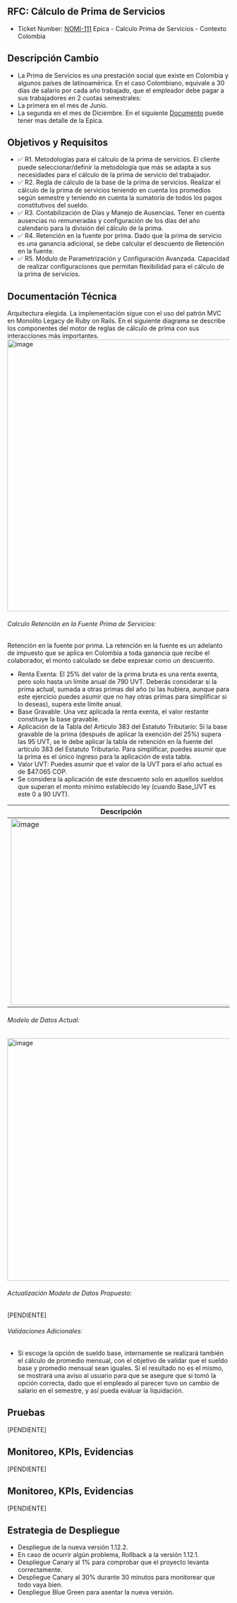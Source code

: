 ## RFC: Cálculo de Prima de Servicios
* Ticket Number: [NOMI-111](http://#) Epica - Calculo Prima de Servicios - Contexto Colombia

## Descripción Cambio
* La Prima de Servicios es una prestación social que existe en Colombia y algunos países de latinoamérica. En el caso Colombiano, equivale a 30 días de salario por cada año trabajado, que el empleador debe pagar a sus trabajadores en 2 cuotas semestrales:
* La primera en el mes de Junio.
* La segunda en el mes de Diciembre.
En el siguiente [Documento](https://docs.google.com/document/d/12fiT9fERlCFEsJBnuv19cvETwrXEca2wK8LtLfxcPqg/edit?tab=t.0) puede tener mas detalle de la Epica. 

## Objetivos y Requisitos
* ✅ R1. Metodologías para el cálculo de la prima de servicios. El cliente puede seleccionar/definir la metodología que más se adapta a sus necesidades para el cálculo de la prima de servicio del trabajador.
* ✅ R2. Regla de cálculo de la base de la prima de servicios.
Realizar el cálculo de la prima de servicios teniendo en cuenta los promedios según semestre y teniendo en cuenta la sumatoria de todos los pagos constitutivos del sueldo.
* ✅ R3. Contabilización de Días y Manejo de Ausencias.
Tener en cuenta ausencias no remuneradas y configuración de los días del año calendario para la división del cálculo de la prima.
* ✅ R4. Retención en la fuente por prima.
Dado que la prima de servicio es una ganancia adicional, se debe calcular el descuento de Retención en la fuente.
* ✅ R5. Módulo de Parametrización y Configuración Avanzada.
Capacidad de realizar configuraciones que permitan flexibilidad para el cálculo de la prima de servicios.

## Documentación Técnica
Arquitectura elegida. La implementación sigue con el uso del patrón MVC en Monolito Legacy de Ruby on Rails. En el siguiente diagrama se describe los componentes del motor de reglas de cálculo de prima con sus interacciones más importantes.
<img width="1202" height="616" alt="image" src="https://github.com/user-attachments/assets/e76c6203-c6f0-4aee-8307-976f8c7d92f8" />

###### Calculo Retención en la Fuente Prima de Servicios:
Retención en la fuente por prima.  La retención en la fuente es un adelanto de impuesto que se aplica en Colombia a toda ganancia que recibe el colaborador, el monto calculado se debe expresar como un descuento.
* Renta Exenta: El 25% del valor de la prima bruta es una renta exenta, pero solo hasta un límite anual de 790 UVT. Deberás considerar si la prima actual, sumada a otras primas del año (si las hubiera, aunque para este ejercicio puedes asumir que no hay otras primas para simplificar si lo deseas), supera este límite anual.
* Base Gravable: Una vez aplicada la renta exenta, el valor restante constituye la base gravable.
* Aplicación de la Tabla del Artículo 383 del Estatuto Tributario: Si la base gravable de la prima (después de aplicar la exención del 25%) supera las 95 UVT, se le debe aplicar la tabla de retención en la fuente del artículo 383 del Estatuto Tributario. Para simplificar, puedes asumir que la prima es el único ingreso para la aplicación de esta tabla.
* Valor UVT: Puedes asumir que el valor de la UVT para el año actual es de $47.065 COP.
* Se considera la aplicación de este descuento solo en aquellos sueldos que superan el monto mínimo establecido ley (cuando Base_UVT es este 0 a 90 UVT).

| Descripción | Cálculo |
|-------------|---------|
| <img width="500" height="422" alt="image" src="https://github.com/user-attachments/assets/71d5b04e-3d6c-48fd-ae32-e9b7b46c0f38" /> | <img width="400" height="250" alt="image" src="https://github.com/user-attachments/assets/247b2586-3a2d-4f4b-bed5-05b451db7740" /> |

###### Modelo de Datos Actual:
<img width="973" height="550" alt="image" src="https://github.com/user-attachments/assets/befec64e-eece-4fef-a7ee-a9bfb5199bd0" />

###### Actualización Modelo de Datos Propuesto:
[PENDIENTE]

###### Validaciones Adicionales:
* Si escoge la opción de sueldo base, internamente se realizará también el cálculo de promedio mensual, con el objetivo de validar que el sueldo base y promedio mensual sean iguales. Si el resultado no es el mismo, se mostrará una aviso al usuario para que se asegure que si tomó la opción correcta, dado que el empleado al parecer tuvo un cambio de salario en el semestre, y así pueda evaluar la liquidación.

## Pruebas
[PENDIENTE]

## Monitoreo, KPIs, Evidencias
[PENDIENTE]

## Monitoreo, KPIs, Evidencias
[PENDIENTE]

## Estrategia de Despliegue
* Despliegue de la nueva versión 1.12.2.
* En caso de ocurrir algún problema, Rollback a la versión 1.12.1.
* Despliegue Canary al 1% para comprobar que el proyecto levanta correctamente.
* Despliegue Canary al 30% durante 30 minutos para monitorear que todo vaya bien.
* Despliegue Blue Green para asentar la nueva versión. 
